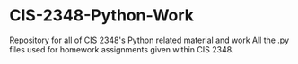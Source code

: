 # CIS-2348-Python-Work
Repository for all of CIS 2348's Python related material and work
All the .py files used for homework assignments given within CIS 2348.
